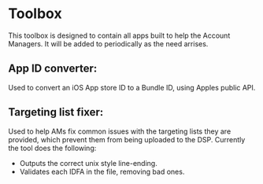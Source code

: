 # Toolbox

This toolbox is designed to contain all apps built to help the Account Managers. It will be added to periodically as the need arrises.

## App ID converter:
Used to convert an iOS App store ID to a Bundle ID, using Apples public API.

## Targeting list fixer:
Used to help AMs fix common issues with the targeting lists they are provided, which prevent them from being uploaded to the DSP. Currently the tool does the following:

- Outputs the correct unix style line-ending.
- Validates each IDFA in the file, removing bad ones.
